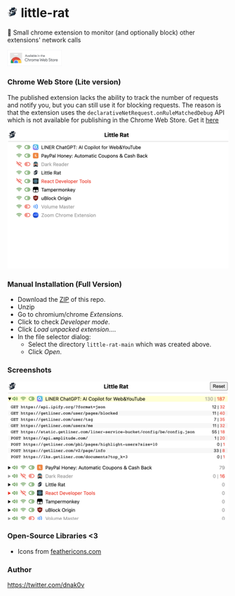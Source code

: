 # <img src="assets/little-rat-128x128.png" width="24" />  little-rat
🐀 Small chrome extension to monitor (and optionally block) other extensions' network calls

<a href="https://chrome.google.com/webstore/detail/little-rat/oiopkpalpilladnibecobcecijffaflf">
  <img src="assets/chrome-store.png" alt="Get Little Rat for Chrome" width="124"/>
</a>

### Chrome Web Store (Lite version)
The published extension lacks the ability to track the number of requests and notify you, but you can still use it for blocking requests. The reason is that the extension uses the `declarativeNetRequest.onRuleMatchedDebug` API which is not available for publishing in the Chrome Web Store.
Get it [here](https://chrome.google.com/webstore/detail/little-rat/oiopkpalpilladnibecobcecijffaflf)

<img src="assets/screen-gh-store1.png" alt="Screenshot for Chrome Store" width="640"/>

### Manual Installation (Full Version)
- Download the [ZIP](https://github.com/dnakov/little-rat/archive/refs/heads/main.zip) of this repo.
- Unzip
- Go to chromium/chrome *Extensions*.
- Click to check *Developer mode*.
- Click *Load unpacked extension...*.
- In the file selector dialog:
    - Select the directory `little-rat-main` which was created above.
    - Click *Open*.
### Screenshots  
  <img src="assets/screen-gh-local2.png" alt="Screenshot2 for Manual" width="1280"/>

### Open-Source Libraries <3
- Icons from [feathericons.com](https://feathericons.com/)
### Author
https://twitter.com/dnak0v


